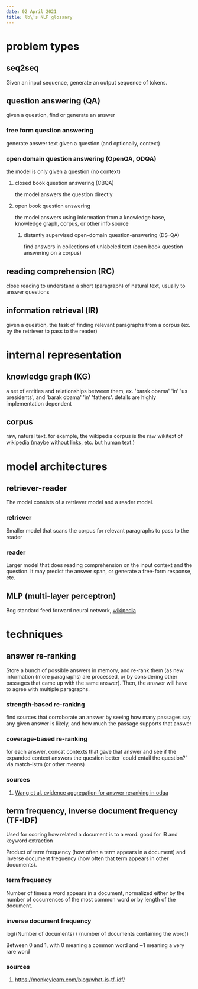 ```yaml
---
date: 02 April 2021
title: lb\'s NLP glossary
---
```


# problem types

## seq2seq

Given an input sequence, generate an output sequence of tokens.

## question answering (QA)

given a question, find or generate an answer

### free form question answering

generate answer text given a question (and optionally, context)

### open domain question answering (OpenQA, ODQA)

the model is only given a question (no context)

1.  closed book question answering (CBQA)

    the model answers the question directly

2.  open book question answering

    the model answers using information from a knowledge base, knowledge
    graph, corpus, or other info source

    1.  distantly supervised open-domain question-answering (DS-QA)

        find answers in collections of unlabeled text (open book
        question answering on a corpus)

## reading comprehension (RC)

close reading to understand a short (paragraph) of natural text, usually
to answer questions

## information retrieval (IR)

given a question, the task of finding relevant paragraphs from a corpus
(ex. by the retriever to pass to the reader)

# internal representation

## knowledge graph (KG)

a set of entities and relationships between them, ex. \'barak obama\'
\'in\' \'us presidents\', and \'barak obama\' \'in\' \'fathers\'.
details are highly implementation dependent

## corpus

raw, natural text. for example, the wikipedia corpus is the raw wikitext
of wikipedia (maybe without links, etc. but human text.)

# model architectures

## retriever-reader

The model consists of a retriever model and a reader model.

### retriever

Smaller model that scans the corpus for relevant paragraphs to pass to
the reader

### reader

Larger model that does reading comprehension on the input context and
the question. It may predict the answer span, or generate a free-form
response, etc.

## MLP (multi-layer perceptron)

Bog standard feed forward neural network,
[wikipedia](https://en.wikipedia.org/wiki/Multilayer_perceptron)

# techniques

## answer re-ranking

Store a bunch of possible answers in memory, and re-rank them (as new
information (more paragraphs) are processed, or by considering other
passages that came up with the same answer). Then, the answer will have
to agree with multiple paragraphs.

### strength-based re-ranking

find sources that corroborate an answer by seeing how many passages say
any given answer is likely, and how much the passage supports that
answer

### coverage-based re-ranking

for each answer, concat contexts that gave that answer and see if the
expanded context answers the question better \'could entail the
question?\' via match-lstm (or other means)

### sources

1.  [Wang et al. evidence aggregation for answer reranking in
    odqa](papers/suyan2021floWangEvidenceAggregationAnswerRerankingODQA.org)

## term frequency, inverse document frequency (TF-IDF)

Used for scoring how related a document is to a word. good for IR and
keyword extraction

Product of term frequency (how often a term appears in a document) and
inverse document frequency (how often that term appears in other
documents).

### term frequency

Number of times a word appears in a document, normalized either by the
number of occurrences of the most common word or by length of the
document.

### inverse document frequency

log((Number of documents) / (number of documents containing the word))

Between 0 and 1, with 0 meaning a common word and \~1 meaning a very
rare word

### sources

1.  <https://monkeylearn.com/blog/what-is-tf-idf/>
